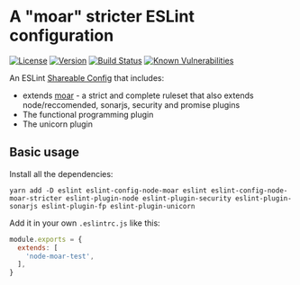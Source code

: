 # A "moar" stricter ESLint configuration

[![License](https://img.shields.io/badge/License-MIT-yellow.svg)](https://opensource.org/licenses/MIT)
[![Version](https://img.shields.io/npm/v/eslint-config-node-moar.svg?style=flat-square)](https://npmjs.com/package/eslint-config-node-moar)
[![Build Status](https://github.com/ildella/eslint-config-node-moar/actions/workflows/main.yaml/badge.svg)](https://github.com/ildella/eslint-config-node-moar/actions)
[![Known Vulnerabilities](https://snyk.io/test/github/ildella/eslint-config-node-moar/badge.svg?targetFile=package.json)](https://snyk.io/test/github/ildella/eslint-config-node-moar?targetFile=package.json)

An ESLint [Shareable Config](https://eslint.org/docs/latest/developer-guide/shareable-configs) that includes:

  * extends [moar](https://github.com/ildella/eslint-config-node-moar) - a strict and complete ruleset that also extends node/reccomended, sonarjs, security and promise plugins
  * The functional programming plugin
  * The unicorn plugin

## Basic usage

Install all the dependencies:

```shell
yarn add -D eslint eslint-config-node-moar eslint eslint-config-node-moar-stricter eslint-plugin-node eslint-plugin-security eslint-plugin-sonarjs eslint-plugin-fp eslint-plugin-unicorn
```

Add it in your own `.eslintrc.js` like this:

```javascript
module.exports = {
  extends: [
    'node-moar-test',
  ],
}
```
